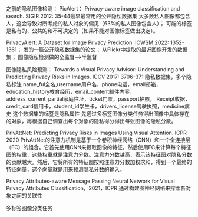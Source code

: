 之前的隐私图像检测：
PicAlert： Privacy-aware image classification and search. SIGIR 2012: 35-44最早最常用的公开隐私数据集 大多数私人图像都包含人，这会导致对所考虑的私人对象的偏见（63%的私人图像包含人）； 可能的标签是私有的、公共的和不可决定的（如果不能对图像标签做出决定）。

PrivacyAlert: A Dataset for Image Privacy Prediction. ICWSM 2022: 1352-1361； 发的一篇公开隐私数据集的论文； 从Flickr中提取的最近图像开发的数据集；
图像隐私检测做的全监督-->半监督

图像隐私风险预测：
Towards a Visual Privacy Advisor: Understanding and Predicting Privacy Risks in Images. ICCV 2017: 3706-371 隐私数据集，多个隐私标注 name_ful全名,username用户名，phone电话，email邮箱，education_history教育经历，email_content邮件内容，address_current_partial家庭住址，ticket门票，passport护照， Receipt收据，credit_card信用卡，student_id学生卡，drivers_license驾驶执照，medicine病史 这个数据集的标签是隐私属性
先通过多标签图像分类任务得出图像中具体存在的对象，再根据自己调查出每个对象的隐私得分得出每张图像的隐私分数。

PrivAttNet: Predicting Privacy Risks in Images Using Visual Attention. ICPR 2020
PrivAttNet的注意力机制是基于一个卷积神经网络（CNN）和一个全连接层（FC）的组合。它首先使用CNN来提取图像的特征，然后使用FC来计算每个特征图的权重，这些权重就是注意力分数。注意力分数越高，表示该特征图对隐私分数的贡献越大。然后，它将所有的特征图按照注意力分数加权求和，得到一个最终的特征向量，这个向量就是用来预测隐私分数的输入。

Privacy Attributes-aware Message Passing Neural Network for Visual Privacy Attributes Classification，2021，ICPR
通过构建图神经网络来探索各对象之间的关联性

多标签图像分类任务





